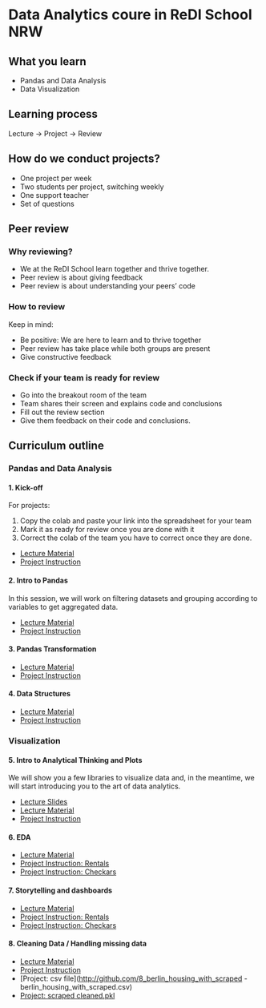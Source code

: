 # Data Analytics coure in ReDI School NRW

## What you learn
- Pandas and Data Analysis
- Data Visualization

## Learning process
Lecture -> Project -> Review

## How do we conduct projects?
- One project per week
- Two students per project, switching weekly
- One support teacher
- Set of questions

## Peer review
### Why reviewing?
- We at the ReDI School learn together and thrive together. 
- Peer review is about giving feedback
- Peer review is about understanding your peers’ code

### How to review
Keep in mind:
- Be positive: We are here to learn and to thrive together
- Peer review has take place while both groups are present
- Give constructive feedback

### Check if your team is ready for review
- Go into the breakout room of the team
- Team shares their screen and explains code and conclusions
- Fill out the review section
- Give them feedback on their code and conclusions.

## Curriculum outline
### Pandas and Data Analysis
#### 1. Kick-off
For projects:
1. Copy the colab and paste your link into the spreadsheet for your team
2. Mark it as ready for review once you are done with it
3. Correct the colab of the team you have to correct once they are done.
- [Lecture Material](http://github.com/1_Kick_Off_Lecture.ipynb)
- [Project Instruction](http://github.com/1_Kick_Off_Project.ipynb)

#### 2. Intro to Pandas
In this session, we will work on filtering datasets and grouping according to variables to get aggregated data.
- [Lecture Material](http://github.com/2_Lecture_Intro_to_Pandas_[Filter_&_Groupby].ipynb)
- [Project Instruction](http://github.com/2_Project_Intro_to_Pandas_[Filters_&_Groupby].ipynb)

#### 3. Pandas Transformation
- [Lecture Material](http://github.com/3_Pandas_Transformations_Lecture.ipynb)
- [Project Instruction](http://github.com/3_Pandas_Transformations_Project.ipynb)

#### 4. Data Structures
- [Lecture Material](http://github.com/4_Data_Structures_Lecture.ipynb)
- [Project Instruction](http://github.com/4_Data_Structures_Project.ipynb)

### Visualization

#### 5. Intro to Analytical Thinking and Plots
We will show you a few libraries to visualize data and, in the meantime, we will start introducing you to the art of data analytics.
- [Lecture Slides](https://github.com/ReDI-School/nrw-data-analytics/blob/151f4008e78778a40af77039d465c33cc14a0148/5_Lecture%20Slides%20%E2%80%94Intro%20to%20Analytical%20Thinking%20&%20Plotting.pptx)
- [Lecture Material](http://github.com/5_Lecture_—_Introduction_to_analytical_thinking.ipynb)
- [Project Instruction](http://github.com/5_Lecture_—_Introduction_to_analytical_thinking.ipynb)

#### 6. EDA
- [Lecture Material](http://github.com/6_Lecture_More_Plots_and_intro_to_EDA.ipynb)
- [Project Instruction: Rentals](http://github.com/6_EDA_&_Plotting_Project_RENTALS.ipynb)
- [Project Instruction: Checkars](http://github.com/6_EDA_&_Plotting_Project_CHECKARS.ipynb)

#### 7. Storytelling and dashboards
- [Lecture Material](http://github.com/7_Storytelling_&_dashboards_Lecture.ipynb)
- [Project Instruction: Rentals](http://github.com/7_Project_RENTALS.ipynb)
- [Project Instruction: Checkars](http://github.com/7_Project_CHECKARS.ipynb)

#### 8. Cleaning Data / Handling missing data
- [Lecture Material](https://github.com/ReDI-School/nrw-data-analytics/blob/75f3e72ed2bac27d6c9a0dcaa11cb7172d0e22d8/8_Data_Cleaning_&_Missing_Values_Class.ipynb)
- [Project Instruction](https://github.com/ReDI-School/nrw-data-analytics/blob/75f3e72ed2bac27d6c9a0dcaa11cb7172d0e22d8/8_Data_Cleaning_&_Missing_Values_Project.ipynb)
- [Project: csv file](http://github.com/8_berlin_housing_with_scraped - berlin_housing_with_scraped.csv)
- [Project: scraped cleaned.pkl](http://github.com/8_berlin_housing_with_scraped_class_cleaned.pkl)
